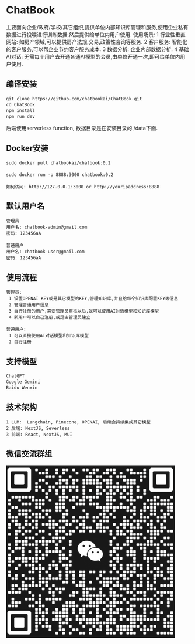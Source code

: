 # ChatBook

主要面向企业/政府/学校/其它组织,提供单位内部知识库管理和服务,使用企业私有数据进行投喂进行训练数据,然后提供给单位内用户使用.
使用场景:
    1 行业性垂直网站: 如房产领域,可以提供房产法规,交易,政策性咨询等服务.
    2 客户服务: 智能化的客户服务,可以帮企业节约客户服务成本.
    3 数据分析: 企业内部数据分析.
    4 基础AI对话: 无需每个用户去开通各通AI模型的会员,由单位开通一次,即可给单位内用户使用.

## 编译安装
```
git clone https://github.com/chatbookai/ChatBook.git
cd ChatBook
npm install
npm run dev

```
后端使用serverless function, 数据目录是在安装目录的./data下面.

## Docker安装
```
sudo docker pull chatbookai/chatbook:0.2

sudo docker run -p 8888:3000 chatbook:0.2

如何访问: http://127.0.0.1:3000 or http://youripaddress:8888

```

## 默认用户名
```
管理员
用户名: chatbook-admin@gmail.com
密码: 123456aA

普通用户
用户名: chatbook-user@gmail.com
密码: 123456aA

```

## 使用流程
```
管理员: 
 1 设置OPENAI KEY或是其它模型的KEY,管理知识库,并且给每个知识库配置KEY等信息
 2 管理普通用户信息
 3 自行注册的用户,需要管理员审核以后,就可以使用AI对话模型和知识库模型
 4 新用户可以自己注册,或是由管理员建立

普通用户: 
 1 可以直接使用AI对话模型和知识库模型
 2 自行注册

```

## 支持模型
```
ChatGPT
Google Gemini
Baidu Wenxin
```

## 技术架构
    1 LLM:  Langchain, Pinecone, OPENAI, 后续会持续集成其它模型
    2 后端: NextJS, Severless
    3 前端: React, NextJS, MUI

## 微信交流群组
![微信交流群组](./public/wechatqrcode.png)
